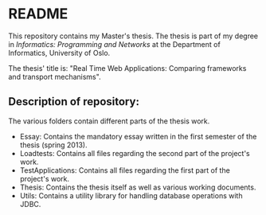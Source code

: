 README
======

This repository contains my Master's thesis. The thesis is part of my degree in <i>Informatics: Programming and
Networks</i> at the Department of Informatics, University of Oslo.

The thesis' title is: "Real Time Web Applications: Comparing frameworks and transport mechanisms".

Description of repository:
-----------------------

The various folders contain different parts of the thesis work.

* Essay: Contains the mandatory essay written in the first semester of the thesis (spring 2013).
* Loadtests: Contains all files regarding the second part of the project's work.
* TestApplications: Contains all files regarding the first part of the project's work.
* Thesis: Contains the thesis itself as well as various working documents.
* Utils: Contains a utility library for handling database operations with JDBC. 
